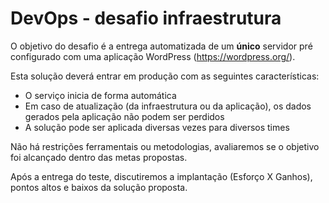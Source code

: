 # DevOps - desafio infraestrutura


O objetivo do desafio é a entrega automatizada de um **único** servidor pré configurado com uma aplicação WordPress (https://wordpress.org/).

Esta solução deverá entrar em produção com as seguintes características:

 - O serviço inicia de forma automática
 - Em caso de atualização (da infraestrutura ou da aplicação), os dados gerados pela aplicação não podem ser perdidos
 - A solução pode ser aplicada diversas vezes para diversos times

Não há restrições ferramentais ou metodologias, avaliaremos se o objetivo foi alcançado dentro das metas propostas.

Após a entrega do teste, discutiremos a implantação (Esforço X Ganhos), pontos altos e baixos da solução proposta.
